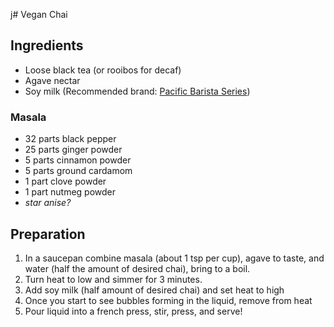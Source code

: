 j# Vegan Chai

## Ingredients

- Loose black tea (or rooibos for decaf)
- Agave nectar
- Soy milk (Recommended brand: [Pacific Barista Series](http://www.pacificfoods.com/food/barista-series-beverages/plain-soy.aspx))

### Masala

- 32 parts black pepper
- 25 parts ginger powder
- 5 parts cinnamon powder
- 5 parts ground cardamom
- 1 part clove powder
- 1 part nutmeg powder
- *star anise?*

## Preparation

1. In a saucepan combine masala (about 1 tsp per cup), agave to taste, and water (half the amount of desired chai), bring to a boil.
2. Turn heat to low and simmer for 3 minutes.
3. Add soy milk (half amount of desired chai) and set heat to high
4. Once you start to see bubbles forming in the liquid, remove from heat
5. Pour liquid into a french press, stir, press, and serve!
